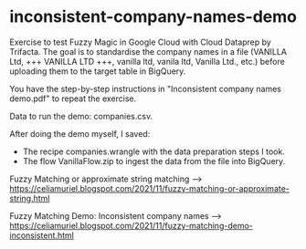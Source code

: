 # inconsistent-company-names-demo
Exercise to test Fuzzy Magic in Google Cloud with Cloud Dataprep by Trifacta. The goal is to standardise the company names in a file (VANILLA Ltd, +++ VANILLA LTD +++, vanilla ltd, vanila ltd, Vanilla Ltd., etc.) before uploading them to the target table in BigQuery.

You have the step-by-step instructions in "Inconsistent company names demo.pdf" to repeat the exercise.

Data to run the demo: companies.csv.

After doing the demo myself, I saved:
* The recipe companies.wrangle with the data preparation steps I took.
* The flow VanillaFlow.zip to ingest the data from the file into BigQuery.


Fuzzy Matching or approximate string matching --> https://celiamuriel.blogspot.com/2021/11/fuzzy-matching-or-approximate-string.html

Fuzzy Matching Demo: Inconsistent company names --> https://celiamuriel.blogspot.com/2021/11/fuzzy-matching-demo-inconsistent.html
